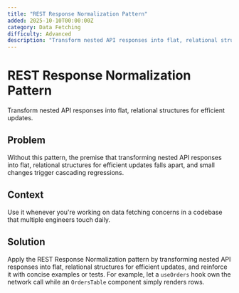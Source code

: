 ```yaml
---
title: "REST Response Normalization Pattern"
added: 2025-10-10T00:00:00Z
category: Data Fetching
difficulty: Advanced
description: "Transform nested API responses into flat, relational structures for efficient updates."
---
```

# REST Response Normalization Pattern

Transform nested API responses into flat, relational structures for efficient updates.

## Problem

Without this pattern, the premise that transforming nested API responses into flat, relational structures for efficient updates falls apart, and small changes trigger cascading regressions.

## Context

Use it whenever you're working on data fetching concerns in a codebase that multiple engineers touch daily.

## Solution

Apply the REST Response Normalization pattern by transforming nested API responses into flat, relational structures for efficient updates, and reinforce it with concise examples or tests. For example, let a `useOrders` hook own the network call while an `OrdersTable` component simply renders rows.
